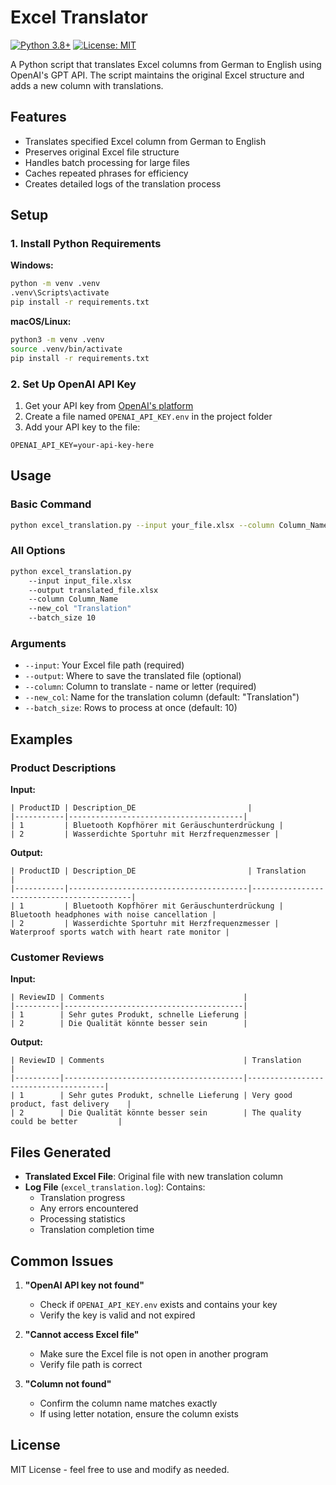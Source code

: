 # Excel Translator

[![Python 3.8+](https://img.shields.io/badge/python-3.8+-blue.svg)](https://www.python.org/downloads/)
[![License: MIT](https://img.shields.io/badge/License-MIT-yellow.svg)](https://opensource.org/licenses/MIT)

A Python script that translates Excel columns from German to English using OpenAI's GPT API. The script maintains the original Excel structure and adds a new column with translations.

## Features

- Translates specified Excel column from German to English
- Preserves original Excel file structure
- Handles batch processing for large files
- Caches repeated phrases for efficiency
- Creates detailed logs of the translation process

## Setup

### 1. Install Python Requirements

**Windows:**
```bash
python -m venv .venv
.venv\Scripts\activate
pip install -r requirements.txt
```

**macOS/Linux:**
```bash
python3 -m venv .venv
source .venv/bin/activate
pip install -r requirements.txt
```

### 2. Set Up OpenAI API Key

1. Get your API key from [OpenAI's platform](https://platform.openai.com/api-keys)
2. Create a file named `OPENAI_API_KEY.env` in the project folder
3. Add your API key to the file:
```
OPENAI_API_KEY=your-api-key-here
```

## Usage

### Basic Command
```bash
python excel_translation.py --input your_file.xlsx --column Column_Name
```

### All Options
```bash
python excel_translation.py 
    --input input_file.xlsx 
    --output translated_file.xlsx 
    --column Column_Name 
    --new_col "Translation" 
    --batch_size 10
```

### Arguments

- `--input`: Your Excel file path (required)
- `--output`: Where to save the translated file (optional)
- `--column`: Column to translate - name or letter (required)
- `--new_col`: Name for the translation column (default: "Translation")
- `--batch_size`: Rows to process at once (default: 10)

## Examples

### Product Descriptions

**Input:**
```
| ProductID | Description_DE                         |
|-----------|---------------------------------------|
| 1         | Bluetooth Kopfhörer mit Geräuschunterdrückung |
| 2         | Wasserdichte Sportuhr mit Herzfrequenzmesser |
```

**Output:**
```
| ProductID | Description_DE                         | Translation                               |
|-----------|----------------------------------------|-------------------------------------------|
| 1         | Bluetooth Kopfhörer mit Geräuschunterdrückung | Bluetooth headphones with noise cancellation |
| 2         | Wasserdichte Sportuhr mit Herzfrequenzmesser | Waterproof sports watch with heart rate monitor |
```

### Customer Reviews

**Input:**
```
| ReviewID | Comments                               |
|----------|----------------------------------------|
| 1        | Sehr gutes Produkt, schnelle Lieferung |
| 2        | Die Qualität könnte besser sein        |
```

**Output:**
```
| ReviewID | Comments                               | Translation                          |
|----------|----------------------------------------|--------------------------------------|
| 1        | Sehr gutes Produkt, schnelle Lieferung | Very good product, fast delivery    |
| 2        | Die Qualität könnte besser sein        | The quality could be better         |
```

## Files Generated

- **Translated Excel File**: Original file with new translation column
- **Log File** (`excel_translation.log`): Contains:
  - Translation progress
  - Any errors encountered
  - Processing statistics
  - Translation completion time

## Common Issues

1. **"OpenAI API key not found"**
   - Check if `OPENAI_API_KEY.env` exists and contains your key
   - Verify the key is valid and not expired

2. **"Cannot access Excel file"**
   - Make sure the Excel file is not open in another program
   - Verify file path is correct

3. **"Column not found"**
   - Confirm the column name matches exactly
   - If using letter notation, ensure the column exists

## License

MIT License - feel free to use and modify as needed.